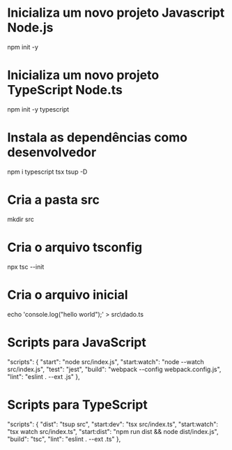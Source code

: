 # Inicializa um novo projeto Javascript Node.js

npm init -y

# Inicializa um novo projeto TypeScript Node.ts

npm init -y typescript

# Instala as dependências como desenvolvedor

npm i typescript tsx tsup -D

# Cria a pasta src

mkdir src

# Cria o arquivo tsconfig

npx tsc --init

# Cria o arquivo inicial

echo 'console.log("hello world");' > src\dado.ts

# Scripts para JavaScript

"scripts": {
"start": "node src/index.js",
"start:watch": "node --watch src/index.js",
"test": "jest",
"build": "webpack --config webpack.config.js",
"lint": "eslint . --ext .js"
},

# Scripts para TypeScript

"scripts": {
"dist": "tsup src",
"start:dev": "tsx src/index.ts",
"start:watch": "tsx watch src/index.ts",
"start:dist": "npm run dist && node dist/index.js",
"build": "tsc",
"lint": "eslint . --ext .ts"
},
